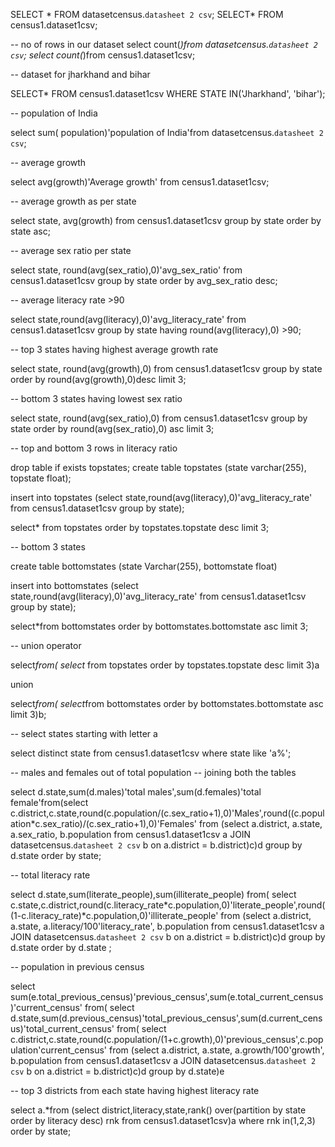 SELECT * FROM datasetcensus.`datasheet 2 csv`;
SELECT* FROM census1.dataset1csv;

-- no of rows in our dataset
select count(*)from datasetcensus.`datasheet 2 csv`;
select count(*)from census1.dataset1csv;

-- dataset for jharkhand and bihar

SELECT* FROM census1.dataset1csv
WHERE STATE IN('Jharkhand', 'bihar');

-- population of India

select sum( population)'population of India'from datasetcensus.`datasheet 2 csv`;

-- average growth

select avg(growth)'Average growth' from census1.dataset1csv;

-- average growth as per state

select state, avg(growth) from  census1.dataset1csv group by state order by state asc;

-- average sex ratio per state

select state,
round(avg(sex_ratio),0)'avg_sex_ratio'
from census1.dataset1csv 
group by state
order by avg_sex_ratio desc;

-- average literacy rate >90

select state,round(avg(literacy),0)'avg_literacy_rate'
from census1.dataset1csv 
group by state
having round(avg(literacy),0) >90;

-- top 3 states having highest average growth rate

select state,
round(avg(growth),0)
from census1.dataset1csv 
group by state
order by round(avg(growth),0)desc
limit 3;

-- bottom 3 states having lowest sex ratio

select state,
round(avg(sex_ratio),0)
from census1.dataset1csv 
group by state
order by round(avg(sex_ratio),0) asc
limit 3;

-- top and bottom 3 rows in literacy ratio

drop table if exists topstates;
create table topstates
(state varchar(255),
topstate float);

insert into topstates
(select state,round(avg(literacy),0)'avg_literacy_rate'
from census1.dataset1csv 
group by state);

select* from topstates
order by topstates.topstate desc limit 3;

-- bottom 3 states

create table bottomstates
(state Varchar(255),
bottomstate float)

insert into bottomstates
(select state,round(avg(literacy),0)'avg_literacy_rate'
from census1.dataset1csv 
group by state);

select*from bottomstates
order by bottomstates.bottomstate asc limit 3;

-- union operator

select*from(
select* from topstates order by topstates.topstate desc limit 3)a

union

select*from(
select*from bottomstates order by bottomstates.bottomstate asc limit 3)b;

-- select states starting with letter a

select distinct  state from census1.dataset1csv
where state like 'a%';


-- males and females out of total population
-- joining both the tables


select d.state,sum(d.males)'total males',sum(d.females)'total female'from(select c.district,c.state,round(c.population/(c.sex_ratio+1),0)'Males',round((c.population*c.sex_ratio)/(c.sex_ratio+1),0)'Females'
 from
(select a.district, a.state, a.sex_ratio, b.population 
from census1.dataset1csv a JOIN datasetcensus.`datasheet 2 csv` b on a.district = b.district)c)d
group by d.state
order by state;

-- total literacy rate

select d.state,sum(literate_people),sum(illiterate_people) from(
select c.state,c.district,round(c.literacy_rate*c.population,0)'literate_people',round((1-c.literacy_rate)*c.population,0)'illiterate_people' from
(select a.district, a.state, a.literacy/100'literacy_rate', b.population 
from census1.dataset1csv a JOIN datasetcensus.`datasheet 2 csv` b on a.district = b.district)c)d
group by d.state
order by d.state ;

-- population in previous census


select sum(e.total_previous_census)'previous_census',sum(e.total_current_census)'current_census' from(
select d.state,sum(d.previous_census)'total_previous_census',sum(d.current_census)'total_current_census' from(
select c.district,c.state,round(c.population/(1+c.growth),0)'previous_census',c.population'current_census' from
(select a.district, a.state, a.growth/100'growth', b.population 
from census1.dataset1csv a JOIN datasetcensus.`datasheet 2 csv` b on a.district = b.district)c)d
group by d.state)e

-- top 3 districts from each state having highest literacy rate


 select a.*from
(select district,literacy,state,rank() over(partition by state order by literacy desc) rnk from census1.dataset1csv)a
where rnk in(1,2,3)
order by state;
 

